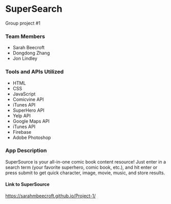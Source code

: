 # SuperSearch
Group project #1

### Team Members
- Sarah Beecroft
- Dongdong Zhang
- Jon Lindley

### Tools and APIs Utilized
- HTML
- CSS
- JavaScript
- Comicvine API
- iTunes API
- SuperHero API
- Yelp API
- Google Maps API
- iTunes API
- Firebase
- Adobe Photoshop

### App Description
SuperSource is your all-in-one comic book content resource! Just enter in a search term (your favorite superhero, comic book, etc.),
and hit enter or press submit to get quick character, image, movie, music, and store results. 


#### Link to SuperSource
https://sarahmbeecroft.github.io/Project-1/
